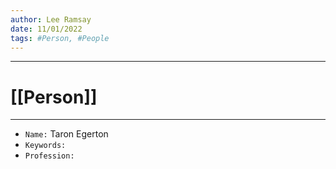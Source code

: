 ```yaml
---
author: Lee Ramsay
date: 11/01/2022
tags: #Person, #People
---
```


--- 
# [[Person]]
---

* `Name:` Taron Egerton
* `Keywords:`
* `Profession:`

